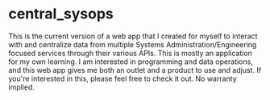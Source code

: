 # central_sysops
This is the current version of a web app that I created for myself to interact with and centralize 
data from multiple Systems Administration/Engineering focused services through their various APIs.
This is mostly an application for my own learning. I am interested in programming and data operations,
and this web app gives me both an outlet and a product to use and adjust. If you're interested in this,
please feel free to check it out. No warranty implied.

